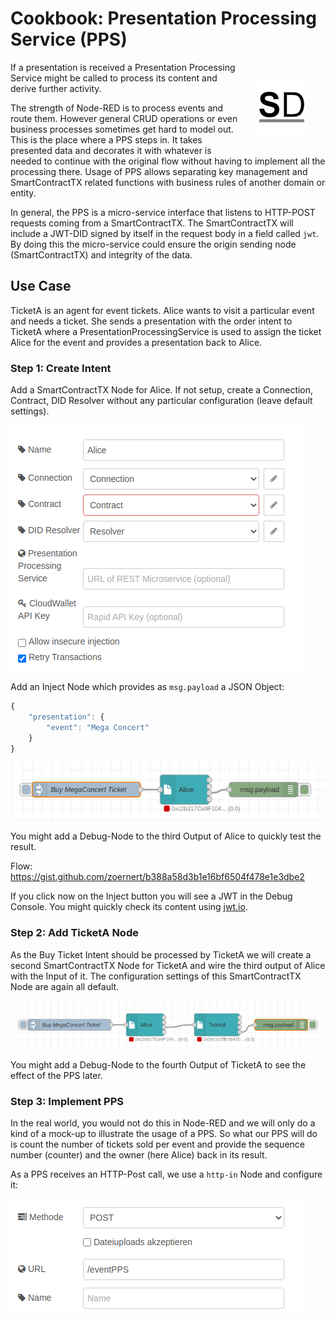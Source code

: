# Cookbook: Presentation Processing Service (PPS)

<a href="https://stromdao.de/" target="_blank" title="STROMDAO - Digital Energy Infrastructure"><img src="../static/stromdao.png" align="right" height="85px" hspace="30px" vspace="30px"></a>

If a presentation is received a Presentation Processing Service might be called to process its content and derive further activity.

The strength of Node-RED is to process events and route them. However general CRUD operations or even business processes sometimes get hard to model out. This is the place where a PPS steps in.  It takes presented data and decorates it with whatever is needed to continue with the original flow without having to implement all the processing there. Usage of PPS allows separating key management and SmartContractTX related functions with business rules of another domain or entity.

In general, the PPS is a micro-service interface that listens to HTTP-POST requests coming from a SmartContractTX. The SmartContractTX will include a JWT-DID signed by itself in the request body in a field called `jwt`. By doing this the micro-service could ensure the origin sending node (SmartContractTX) and integrity of the data.  

## Use Case

TicketA is an agent for event tickets. Alice wants to visit a particular event and needs a ticket. She sends a presentation with the order intent to TicketA where a PresentationProcessingService is used to assign the ticket Alice for the event and provides a presentation back to Alice.

### Step 1: Create Intent

Add a SmartContractTX Node for Alice. If not setup, create a Connection, Contract, DID Resolver without any particular configuration (leave default settings).

![Sample Output](../static/cb_pps_1.png)

Add an Inject Node which provides as `msg.payload` a JSON Object:

```Javascript
{
    "presentation": {
        "event": "Mega Concert"
    }
}
```

![Sample Output](../static/cb_pps_2.png)

You might add a Debug-Node to the third Output of Alice to quickly test the result.

Flow: https://gist.github.com/zoernert/b388a58d3b1e16bf6504f478e1e3dbe2

If you click now on the Inject button you will see a JWT in the Debug Console. You might quickly check its content using [jwt.io](https://jwt.io).

### Step 2: Add TicketA Node

As the Buy Ticket Intent should be processed by TicketA we will create a second SmartContractTX Node for TicketA and wire the third output of Alice with the Input of it. The configuration settings of this SmartContractTX Node are again all default.

![Sample Output](../static/cb_pps_3.png)

You might add a Debug-Node to the fourth Output of TicketA to see the effect of the PPS later.

### Step 3: Implement PPS  

In the real world, you would not do this in Node-RED and we will only do a kind of a mock-up to illustrate the usage of a PPS. So what our PPS will do is count the number of tickets sold per event and provide the sequence number (counter) and the owner (here Alice) back in its result.

As a PPS receives an HTTP-Post call, we use a `http-in` Node and configure it:

![Sample Output](../static/cb_pps_4.png)
